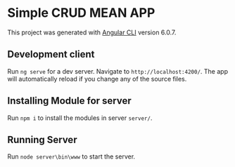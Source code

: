 # Simple CRUD MEAN APP

This project was generated with [Angular CLI](https://github.com/angular/angular-cli) version 6.0.7.

## Development client 

Run `ng serve` for a dev server. Navigate to `http://localhost:4200/`. The app will automatically reload if you change any of the source files.

## Installing Module for server
Run `npm i` to install the modules in server `server/`. 

## Running Server
Run `node server\bin\www` to start the server. 

